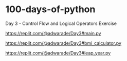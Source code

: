 # 100-days-of-python

Day 3 - Control Flow and Logical Operators
Exercise

https://replit.com/@adwarade/Day3#main.py

https://replit.com/@adwarade/Day3#bmi_calculator.py

https://replit.com/@adwarade/Day3#leap_year.py


